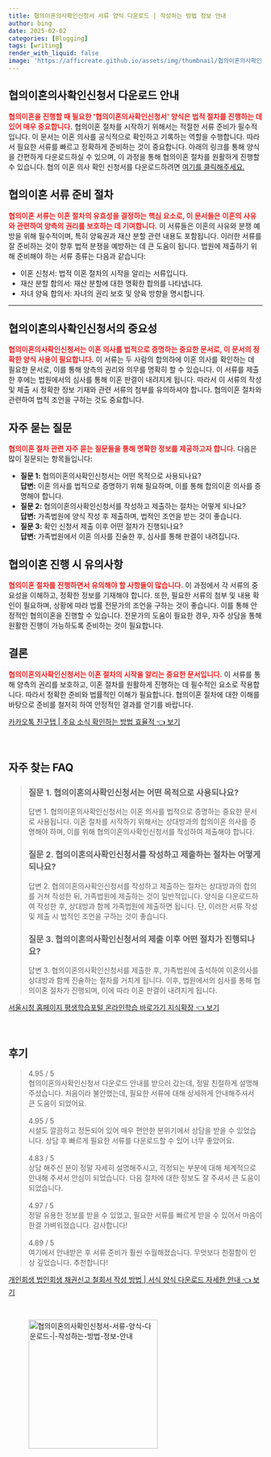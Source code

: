 ```yaml
---
title: 협의이혼의사확인신청서 서류 양식 다운로드 | 작성하는 방법 정보 안내
author: bing
date: 2025-02-02
categories: [Blogging]
tags: [writing]
render_with_liquid: false
image: 'https://afficreate.github.io/assets/img/thumbnail/협의이혼의사확인신청서-서류-양식-다운로드-|-작성하는-방법-정보-안내.webp'
---
```



<h2 id='협의이혼의사확인신청서-다운로드안내'>협의이혼의사확인신청서 다운로드 안내</h2>

<p><b><span style="color: #ee2323;">협의이혼을 진행할 때 필요한 '협의이혼의사확인신청서' 양식은 법적 절차를 진행하는 데 있어 매우 중요합니다.</span></b> 협의이혼 절차를 시작하기 위해서는 적절한 서류 준비가 필수적입니다. 이 문서는 이혼 의사를 공식적으로 확인하고 기록하는 역할을 수행합니다. 따라서 필요한 서류를 빠르고 정확하게 준비하는 것이 중요합니다. 아래의 링크를 통해 양식을 간편하게 다운로드하실 수 있으며, 이 과정을 통해 협의이혼 절차를 원활하게 진행할 수 있습니다. 협의 이혼 의사 확인 신청서를 다운로드하려면 <a href="#">여기를 클릭해주세요.</a></p>

<h2 id='협의이혼서류준비절차'>협의이혼 서류 준비 절차</h2>

<p><b><span style="color: #ee2323;">협의이혼 서류는 이혼 절차의 유효성을 결정하는 핵심 요소로, 이 문서들은 이혼의 사유와 관련하여 양측의 권리를 보호하는 데 기여합니다.</span></b> 이 서류들은 이혼의 사유와 분쟁 예방을 위해 필수적이며, 특히 양육권과 재산 분할 관련 내용도 포함됩니다. 이러한 서류를 잘 준비하는 것이 향후 법적 분쟁을 예방하는 데 큰 도움이 됩니다. 법원에 제출하기 위해 준비해야 하는 서류 종류는 다음과 같습니다:</p>

<ul>
    <li>이혼 신청서: 법적 이혼 절차의 시작을 알리는 서류입니다.</li>
    <li>재산 분할 합의서: 재산 분할에 대한 명확한 합의를 나타냅니다.</li>
    <li>자녀 양육 합의서: 자녀의 권리 보호 및 양육 방향을 명시합니다.</li>
</ul>

<hr />

<h2 id='협의이혼의사확인신청서의중요성'>협의이혼의사확인신청서의 중요성</h2>

<p><b><span style="color: #ee2323;">협의이혼의사확인신청서는 이혼 의사를 법적으로 증명하는 중요한 문서로, 이 문서의 정확한 양식 사용이 필요합니다.</span></b> 이 서류는 두 사람의 합의하에 이혼 의사를 확인하는 데 필요한 문서로, 이를 통해 양측의 권리와 의무를 명확히 할 수 있습니다. 이 서류를 제출한 후에는 법원에서의 심사를 통해 이혼 판결이 내려지게 됩니다. 따라서 이 서류의 작성 및 제출 시 정확한 정보 기재와 관련 서류의 첨부를 유의하셔야 합니다. 협의이혼 절차와 관련하여 법적 조언을 구하는 것도 중요합니다.</p>

<h2 id='자주묻는질문'>자주 묻는 질문</h2>

<p><b><span style="color: #ee2323;">협의이혼 절차 관련 자주 묻는 질문들을 통해 명확한 정보를 제공하고자 합니다.</span></b> 다음은 많이 질문되는 항목들입니다:</p>

<ul>
    <li><b>질문 1:</b> 협의이혼의사확인신청서는 어떤 목적으로 사용되나요?<br />
     <b>답변:</b> 이혼 의사를 법적으로 증명하기 위해 필요하며, 이를 통해 합의이혼 의사를 증명해야 합니다.</li>
    <li><b>질문 2:</b> 협의이혼의사확인신청서를 작성하고 제출하는 절차는 어떻게 되나요?<br />
     <b>답변:</b> 가족법원에 양식 작성 후 제출하며, 법적인 조언을 받는 것이 좋습니다.</li>
    <li><b>질문 3:</b> 확인 신청서 제출 이후 어떤 절차가 진행되나요?<br />
     <b>답변:</b> 가족법원에서 이혼 의사를 진술한 후, 심사를 통해 판결이 내려집니다.</li>
</ul>

<h2 id='협의이혼진행시유의사항'>협의이혼 진행 시 유의사항</h2>

<p><b><span style="color: #ee2323;">협의이혼 절차를 진행하면서 유의해야 할 사항들이 많습니다.</span></b> 이 과정에서 각 서류의 중요성을 이해하고, 정확한 정보를 기재해야 합니다. 또한, 필요한 서류의 첨부 및 내용 확인이 필요하며, 상황에 따라 법률 전문가의 조언을 구하는 것이 좋습니다. 이를 통해 안정적인 협의이혼을 진행할 수 있습니다. 전문가의 도움이 필요한 경우, 자주 상담을 통해 원활한 진행이 가능하도록 준비하는 것이 필요합니다.</p>

<h2 id='결론'>결론</h2>

<p><b><span style="color: #ee2323;">협의이혼의사확인신청서는 이혼 절차의 시작을 알리는 중요한 문서입니다.</span></b> 이 서류를 통해 양측의 권리를 보호하고, 이혼 절차를 원활하게 진행하는 데 필수적인 요소로 작용합니다. 따라서 정확한 준비와 법률적인 이해가 필요합니다. 협의이혼 절차에 대한 이해를 바탕으로 준비를 철저히 하여 안정적인 결과를 얻기를 바랍니다.</p>


<p><a class="click-button" title="카카오톡 친구탭 | 주요 소식 확인하는 방법 효율적" href="https://afficreate.github.io/posts/%EC%B9%B4%EC%B9%B4%EC%98%A4%ED%86%A1-%EC%B9%9C%EA%B5%AC%ED%83%AD-%EC%A3%BC%EC%9A%94-%EC%86%8C%EC%8B%9D-%ED%99%95%EC%9D%B8%ED%95%98%EB%8A%94-%EB%B0%A9%EB%B2%95-%ED%9A%A8%EC%9C%A8%EC%A0%81/" rel="dofollow">카카오톡 친구탭 | 주요 소식 확인하는 방법 효율적 👈 보기</a></p><br>
<h2 id='자주_찾는_FAQ'>자주 찾는 FAQ</h2>
<div itemscope="" itemtype="https://schema.org/FAQPage"> 
<blockquote> 
<div itemscope="" itemprop="mainEntity" itemtype="https://schema.org/Question"> 
<h3 itemprop="name">질문 1. 협의이혼의사확인신청서는 어떤 목적으로 사용되나요?</h3> 
<div itemscope="" itemprop="acceptedAnswer" itemtype="https://schema.org/Answer"> 
<span itemprop="text"> 
<p>답변 1. 협의이혼의사확인신청서는 이혼 의사를 법적으로 증명하는 중요한 문서로 사용됩니다. 이혼 절차를 시작하기 위해서는 상대방과의 합의이혼 의사를 증명해야 하며, 이를 위해 협의이혼의사확인신청서를 작성하여 제출해야 합니다.</p> 
</span> 
</div> 
</div> 

<div itemscope="" itemprop="mainEntity" itemtype="https://schema.org/Question"> 
<h3 itemprop="name">질문 2. 협의이혼의사확인신청서를 작성하고 제출하는 절차는 어떻게 되나요?</h3> 
<div itemscope="" itemprop="acceptedAnswer" itemtype="https://schema.org/Answer"> 
<span itemprop="text"> 
<p>답변 2. 협의이혼의사확인신청서를 작성하고 제출하는 절차는 상대방과의 합의를 거쳐 작성한 뒤, 가족법원에 제출하는 것이 일반적입니다. 양식을 다운로드하여 작성한 후, 상대방과 함께 가족법원에 제출하면 됩니다. 단, 이러한 서류 작성 및 제출 시 법적인 조언을 구하는 것이 좋습니다.</p> 
</span> 
</div> 
</div> 

<div itemscope="" itemprop="mainEntity" itemtype="https://schema.org/Question"> 
<h3 itemprop="name">질문 3. 협의이혼의사확인신청서의 제출 이후 어떤 절차가 진행되나요?</h3> 
<div itemscope="" itemprop="acceptedAnswer" itemtype="https://schema.org/Answer"> 
<span itemprop="text"> 
<p>답변 3. 협의이혼의사확인신청서를 제출한 후, 가족법원에 출석하여 이혼의사를 상대방과 함께 진술하는 절차를 거치게 됩니다. 이후, 법원에서의 심사를 통해 협의이혼 절차가 진행되며, 이에 따라 이혼 판결이 내려지게 됩니다.</p> 
</span> 
</div> 
</div> 
</blockquote> 
</div>
<p><a class="click-button" title="서울시청 홈페이지 평생학습포털 온라인학습 바로가기 지식확장" href="https://afficreate.github.io/posts/%EC%84%9C%EC%9A%B8%EC%8B%9C%EC%B2%AD-%ED%99%88%ED%8E%98%EC%9D%B4%EC%A7%80-%ED%8F%89%EC%83%9D%ED%95%99%EC%8A%B5%ED%8F%AC%ED%84%B8-%EC%98%A8%EB%9D%BC%EC%9D%B8%ED%95%99%EC%8A%B5-%EB%B0%94%EB%A1%9C%EA%B0%80%EA%B8%B0-%EC%A7%80%EC%8B%9D%ED%99%95%EC%9E%A5/" rel="dofollow">서울시청 홈페이지 평생학습포털 온라인학습 바로가기 지식확장 👈 보기</a></p><br>
<h2 id='후기'>후기</h2>
<div itemscope itemtype="https://schema.org/Product">
  <blockquote>
  <div itemprop="review" itemscope itemtype="https://schema.org/Review">
      <div itemprop="reviewRating" itemscope itemtype="https://schema.org/Rating"> <span itemprop="ratingValue">4.95</span> / <span itemprop="bestRating">5</span> </div>
      <span itemprop="reviewBody">협의이혼의사확인신청서 다운로드 안내를 받으러 갔는데, 정말 친절하게 설명해 주셨습니다. 처음이라 불안했는데, 필요한 서류에 대해 상세하게 안내해주셔서 큰 도움이 되었어요.</span>
  </div>
  <br>
  <div itemprop="review" itemscope itemtype="https://schema.org/Review">
      <div itemprop="reviewRating" itemscope itemtype="https://schema.org/Rating"> <span itemprop="ratingValue">4.95</span> / <span itemprop="bestRating">5</span> </div>
      <span itemprop="reviewBody">시설도 깔끔하고 정돈되어 있어 매우 편안한 분위기에서 상담을 받을 수 있었습니다. 상담 후 빠르게 필요한 서류를 다운로드할 수 있어 너무 좋았어요.</span>
  </div>
  <br>
  <div itemprop="review" itemscope itemtype="https://schema.org/Review">
      <div itemprop="reviewRating" itemscope itemtype="https://schema.org/Rating"> <span itemprop="ratingValue">4.83</span> / <span itemprop="bestRating">5</span> </div>
      <span itemprop="reviewBody">상담 해주신 분이 정말 자세히 설명해주시고, 걱정되는 부분에 대해 체계적으로 안내해 주셔서 안심이 되었습니다. 다음 절차에 대한 정보도 잘 주셔서 큰 도움이 되었습니다.</span>
  </div>
  <br>
  <div itemprop="review" itemscope itemtype="https://schema.org/Review">
      <div itemprop="reviewRating" itemscope itemtype="https://schema.org/Rating"> <span itemprop="ratingValue">4.97</span> / <span itemprop="bestRating">5</span> </div>
      <span itemprop="reviewBody">정말 유용한 정보를 받을 수 있었고, 필요한 서류를 빠르게 받을 수 있어서 마음이 한결 가벼워졌습니다. 감사합니다!</span>
  </div>
  <br>
  <div itemprop="review" itemscope itemtype="https://schema.org/Review">
      <div itemprop="reviewRating" itemscope itemtype="https://schema.org/Rating"> <span itemprop="ratingValue">4.89</span> / <span itemprop="bestRating">5</span> </div>
      <span itemprop="reviewBody">여기에서 안내받은 후 서류 준비가 훨씬 수월해졌습니다. 무엇보다 친절함이 인상 깊었습니다. 추천합니다!</span>
  </div>
  </blockquote>
</div>
<p><a class="click-button" title="개인회생 법인회생 채권신고 철회서 작성 방법 | 서식 양식 다운로드 자세한 안내" href="https://afficreate.github.io/posts/%EA%B0%9C%EC%9D%B8%ED%9A%8C%EC%83%9D-%EB%B2%95%EC%9D%B8%ED%9A%8C%EC%83%9D-%EC%B1%84%EA%B6%8C%EC%8B%A0%EA%B3%A0-%EC%B2%A0%ED%9A%8C%EC%84%9C-%EC%9E%91%EC%84%B1-%EB%B0%A9%EB%B2%95-%EC%84%9C%EC%8B%9D-%EC%96%91%EC%8B%9D-%EB%8B%A4%EC%9A%B4%EB%A1%9C%EB%93%9C-%EC%9E%90%EC%84%B8%ED%95%9C-%EC%95%88%EB%82%B4/" rel="dofollow">개인회생 법인회생 채권신고 철회서 작성 방법 | 서식 양식 다운로드 자세한 안내 👈 보기</a></p><br>
<figure class="image"><img src="https://afficreate.github.io/assets/img/thumbnail/협의이혼의사확인신청서-서류-양식-다운로드-|-작성하는-방법-정보-안내.webp" alt="협의이혼의사확인신청서-서류-양식-다운로드-|-작성하는-방법-정보-안내" width="256" height="256"></figure>